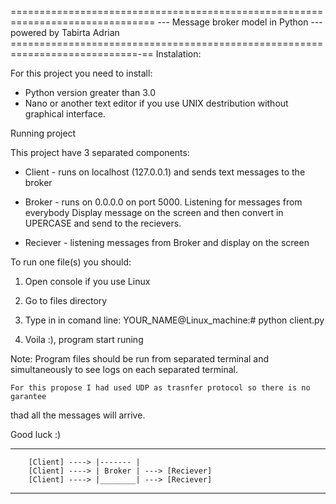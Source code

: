 ===============================================================================
--- Message broker model in Python ---
			 powered by Tabirta Adrian 
============================================================================-==
Instalation: 

For this project you need to install:
 - Python version greater than 3.0 
 - Nano or another text editor if you use UNIX destribution without 
   graphical interface. 

Running project

This project have 3 separated components:

* Client - runs on localhost (127.0.0.1) and sends text messages to the broker  

* Broker - runs on 0.0.0.0 on port 5000. Listening for messages from everybody
	   Display message on the screen and then convert in UPERCASE and
	   send to the recievers.

* Reciever - listening messages from Broker and display on the screen

To run one file(s) you should: 

1. Open console if you use Linux

2. Go to files directory

3. Type in in comand line: YOUR_NAME@Linux_machine:# python client.py

4. Voila :), program start runing

Note: 
	Program files should be run from separated terminal and simultaneously
to see logs on each separated terminal.

	For this propose I had used UDP as trasnfer protocol so there is no garantee 
thad all the messages will arrive.

Good luck :)

________________________________________________________________________

        [Client] ----> |------- |
        [Client] ----> | Broker | ---> [Reciever]
        [Client] ----> |________| ---> [Reciever]
_________________________________________________________________________

 


